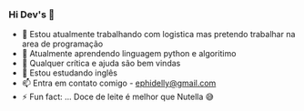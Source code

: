 ### Hi Dev's 👋


- 🔭 Estou atualmente trabalhando com logistica mas pretendo trabalhar na area de programação 
- 👯 Atualmente aprendendo linguagem python e algoritimo
- 🤔 Qualquer crítica e ajuda são bem vindas
- 💬 Estou estudando inglês 
- 📫 Entra em contato comigo - ephidelly@gmail.com
- ⚡ Fun fact: ... Doce de leite é melhor que Nutella 😅

